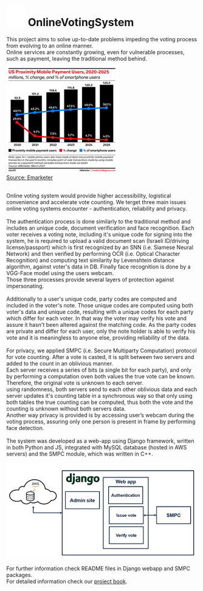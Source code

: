 # ![logo](images/logo.png) OnlineVotingSystem
This project aims to solve up-to-date problems impeding the voting process from evolving to an online manner.<br>
Online services are constantly growing, even for vulnerable processes, such as payment, leaving the traditional method behind.<br>

![statistics](images/emaketer.png)
<br>
[Source: Emarketer](https://www.insiderintelligence.com/content/us-payment-users-will-surpass-100-million-this-year)
<br><br>

Online voting system would provide higher accessibility, logistical convenience and accelerate vote counting. 
We terget three main issues online voting systems encounter - authentication, reliability and privacy.<br>
<br>
The authentication process is done similarly to the traditional method and includes an unique code, document verification and face recognition.
Each voter receives a voting note, including it's unique code for signing into the system, he is required to upload a valid document scan (Israeli ID/driving license/passport) which is first recognized by an SNN (i.e. Siamese Neural Network) and then verified by performing OCR (i.e. Optical Character Recognition) and computing text similarity by Levenshtein distance algorithm, against voter's data in DB. Finally face recognition is done by a VGG-Face model using the users webcam.<br>
Those three processes provide several layers of protection against impersonating.<br>
<br>
Additionally to a user's unique code, party codes are computed and included in the voter's note. Those unique codes are computed using both voter's data and unique code, resulting with a unique codes for each party which differ for each voter. In that way the voter may verify his vote and assure it hasn't been altered against the matching code. As the party codes are private and differ for each user, only the note holder is able to verify his vote and it is meaningless to anyone else, providing reliability of the data.<br>
<br>
For privacy, we applied SMPC (i.e. Secure Multiparty Computation) protocol for vote counting. After a vote is casted, it is split between two servers and added to the count in an oblivious manner. <br>
Each server receives a series of bits (a single bit for each party), and only by performing a computation oven both values the true vote can be known. Therefore, the original vote is unknown to each server.<br>
using randomness, both servers send to each other oblivious data and each server updates it's counting table in a synchronous way so that only using both tables the true counting can be computed, thus both the vote and the counting is unknown without both servers data.<br>
Another way privacy is provided is by accessing user’s webcam during the voting process, assuring only one person is present in frame by performing face detection.<br>
<br>
The system was developed as a web-app using Django framework, written in both Python and JS, integrated with MySQL database (hosted in AWS servers) and the SMPC module, which was written in C++.<br>
 <br>
![architecture](images/system_architecture.png)

For further information check README files in Django webapp and SMPC packages.<br>
For detailed information check our [project book](https://drive.google.com/file/d/1oNDx6N-JfiyGVEdFe_bm9phu35-I6psx/view?usp=sharing).
